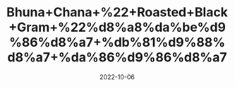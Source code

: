 ---
title: 'Bhuna+Chana+%22+Roasted+Black+Gram+%22%d8%a8%da%be%d9%86%d8%a7+%db%81%d9%88%d8%a7+%da%86%d9%86%d8%a7'
date: '2022-10-06' 
metatag: '' 
inventory: '0' 
draft: false 
# meta description 
shortDescripton: 'It+controls+diabetes+and+blood+sugar+levels+and+maintains+healthy+bones'
description: 'Seed'
longdescription: ''
featured: True
# product Price
price: '80.0'
# Product Short Description
shortDescription: 'It+controls+diabetes+and+blood+sugar+levels+and+maintains+healthy+bones'
productID: 'CACEE05A-1E25-ED11-9968-005056B3A416'
type: 'products'
category: 'Seed' 
thumnailproduct: 'https://eraconnect.blob.core.windows.net/product-images/aminsaddiquidawakhana/CACEE05A-1E25-ED11-9968-005056B3A416.webp' 
images:
  - image: 'https://eraconnect.blob.core.windows.net/product-images/aminsaddiquidawakhana/CACEE05A-1E25-ED11-9968-005056B3A416.webp'  
Variants:
---